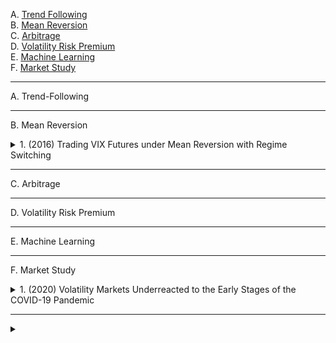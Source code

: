 A. [Trend Following](#A)<br>
B. [Mean Reversion](#B)<br>
C. [Arbitrage](#C)<br>
D. [Volatility Risk Premium](#D)<br>
E. [Machine Learning](#E)<br>
F. [Market Study](#G)<br>

---

<a name="A"></a>
A. Trend-Following

<!-- #region Trend Following -->
<!-- #endregion -->

---

<a name="B"></a>
B. Mean Reversion


<!-- #region Mean Reversion -->

<!-- #region B1 -->

<details>
<summary>1. (2016) Trading VIX Futures under Mean Reversion with Regime Switching</summary><br>

本研究探討了一種基於**均值回歸與狀態轉換（Regime Switching）**的最優VIX期貨交易策略。透過**Cox-Ingersoll-Ross（CIR）模型**並引入狀態轉換機制，我們建立了一個數學框架來分析投資者的最佳進場與退場時機。這涉及到求解**變分不等式（Variational Inequalities）**系統，以確定最佳交易邊界。

研究的核心內容包括：
1. **交易策略建模**：VIX 被建模為隨市場狀態變動的均值回歸過程，投資者可選擇**做多-平倉（long-short）或做空-平倉（short-long）**兩種交易策略。
2. **最優時機決策**：投資者在不同市場狀態下選擇進場、持倉或離場的最優決策，該決策受交易成本與市場狀態轉換影響。
3. **數值求解方法**：我們使用**投影逐次超鬆弛法（PSOR）**與Crank-Nicolson差分格式來求解最優停止問題，從而獲得最優交易邊界。
4. **交易邊界與市場狀態的影響**：研究發現，交易成本的存在會擴大投資者的等待區間（即更傾向於等待更好的價格）；此外，市場狀態的轉變會顯著影響交易策略，投資者應根據市場環境調整其進場與退場時機。

研究結果表明，在允許市場狀態轉換的情況下，投資者應**延遲進場，以獲取更優的交易機會**，相較於預先決定的單一做多或做空策略更具優勢。此外，本方法亦可應用於其他衍生性金融產品的最優交易決策，如**掉期（swaps）或期權（options）**。

[[中文]](chn/[01]Mean_Reversion_Regime_Switching.md) [[英文]](eng/[01]1605.07945v2.pdf)
</details>

<!-- #endregion -->

<!-- #endregion -->

---

<a name="C"></a>
C. Arbitrage

<!-- #region Arbitrage -->
<!-- #endregion -->

---

<a name="D"></a>
D. Volatility Risk Premium

<!-- #region Volatility Risk Premium -->
<!-- #endregion -->

---

<a name="E"></a>
E. Machine Learning

<!-- #region Machine Learning -->
<!-- #endregion -->

---

<a name="F"></a>
F. Market Study

<!-- #region Market Study -->

<!-- #region F1 -->

<details>
<summary>1. (2020) Volatility Markets Underreacted to the Early Stages of the COVID-19 Pandemic</summary><br>

本研究探討 2020 年 COVID-19 疫情爆發初期，市場對風險的反應是否符合標準資產定價模型的預期。研究發現，VIX 期貨市場在疫情初期對不斷上升的風險反應不足，呈現「低溢價反應」現象。

這項研究為投資者提供了對市場非理性反應的深刻見解，並強調在極端市場條件下，利用 VIX 溢價異常信號進行交易的潛在獲利機會。

[[中文]](chn/[02]VIX_Underreacted_COVID-19.md) [[英文]](eng/[02]raaa010.pdf)
</details>

<!-- #endregion -->

<!-- #endregion -->

---

<!-- #region X0 -->

<details>
<summary></summary><br>

[[中文]](chn) [[英文]](eng)
</details>

<!-- #endregion -->
